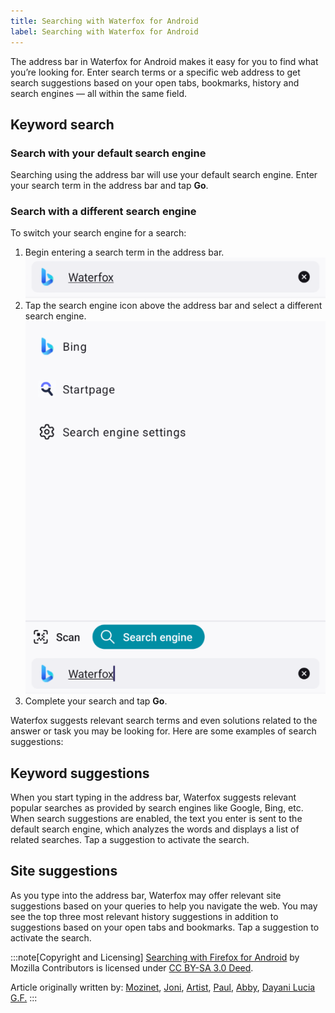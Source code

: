 ```yaml
---
title: Searching with Waterfox for Android
label: Searching with Waterfox for Android
---
```


The address bar in Waterfox for Android makes it easy for you to find what you’re looking for. Enter search terms or a specific web address to get search suggestions based on your open tabs, bookmarks, history and search engines — all within the same field.

Keyword search
--------------

### Search with your default search engine

Searching using the address bar will use your default search engine. Enter your search term in the address bar and tap **Go**.

### Search with a different search engine

To switch your search engine for a search:

1.  Begin entering a search term in the address bar.
    ![Search bar - term](./how-search-waterfox-android-1.png)
2.  Tap the search engine icon above the address bar and select a different search engine.
    ![Search bar - search](./how-search-waterfox-android-2.png)
3.  Complete your search and tap **Go**.

Waterfox suggests relevant search terms and even solutions related to the answer or task you may be looking for. Here are some examples of search suggestions:

Keyword suggestions
-------------------

When you start typing in the address bar, Waterfox suggests relevant popular searches as provided by search engines like Google, Bing, etc. When search suggestions are enabled, the text you enter is sent to the default search engine, which analyzes the words and displays a list of related searches. Tap a suggestion to activate the search.

Site suggestions
----------------

As you type into the address bar, Waterfox may offer relevant site suggestions based on your queries to help you navigate the web. You may see the top three most relevant history suggestions in addition to suggestions based on your open tabs and bookmarks. Tap a suggestion to activate the search.

:::note[Copyright and Licensing]
[Searching with Firefox for Android](https://support.mozilla.org/en-US/kb/searching-firefox-android) by Mozilla Contributors is licensed under [CC BY-SA 3.0 Deed](https://creativecommons.org/licenses/by-sa/3.0/deed.en).

Article originally written by: [Mozinet](https://support.mozilla.org/en-US/user/Mozinet/), [Joni](https://support.mozilla.org/en-US/user/heyjoni/), [Artist](https://support.mozilla.org/en-US/user/Artist/), [Paul](https://support.mozilla.org/en-US/user/plwt/), [Abby](https://support.mozilla.org/en-US/user/aparise/), [Dayani Lucia G.F.](https://support.mozilla.org/en-US/user/dgalindo/)
:::

